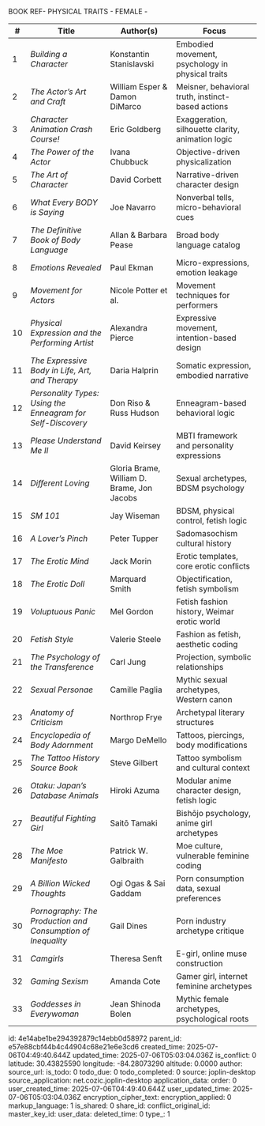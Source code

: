 BOOK REF- PHYSICAL TRAITS - FEMALE - 

| #  | **Title**                                                   | **Author(s)**                              | **Focus**                                         |
| -- | ----------------------------------------------------------- | ------------------------------------------ | ------------------------------------------------- |
| 1  | *Building a Character*                                      | Konstantin Stanislavski                    | Embodied movement, psychology in physical traits  |
| 2  | *The Actor’s Art and Craft*                                 | William Esper & Damon DiMarco              | Meisner, behavioral truth, instinct-based actions |
| 3  | *Character Animation Crash Course!*                         | Eric Goldberg                              | Exaggeration, silhouette clarity, animation logic |
| 4  | *The Power of the Actor*                                    | Ivana Chubbuck                             | Objective-driven physicalization                  |
| 5  | *The Art of Character*                                      | David Corbett                              | Narrative-driven character design                 |
| 6  | *What Every BODY is Saying*                                 | Joe Navarro                                | Nonverbal tells, micro-behavioral cues            |
| 7  | *The Definitive Book of Body Language*                      | Allan & Barbara Pease                      | Broad body language catalog                       |
| 8  | *Emotions Revealed*                                         | Paul Ekman                                 | Micro-expressions, emotion leakage                |
| 9  | *Movement for Actors*                                       | Nicole Potter et al.                       | Movement techniques for performers                |
| 10 | *Physical Expression and the Performing Artist*             | Alexandra Pierce                           | Expressive movement, intention-based design       |
| 11 | *The Expressive Body in Life, Art, and Therapy*             | Daria Halprin                              | Somatic expression, embodied narrative            |
| 12 | *Personality Types: Using the Enneagram for Self-Discovery* | Don Riso & Russ Hudson                     | Enneagram-based behavioral logic                  |
| 13 | *Please Understand Me II*                                   | David Keirsey                              | MBTI framework and personality expressions        |
| 14 | *Different Loving*                                          | Gloria Brame, William D. Brame, Jon Jacobs | Sexual archetypes, BDSM psychology                |
| 15 | *SM 101*                                                    | Jay Wiseman                                | BDSM, physical control, fetish logic              |
| 16 | *A Lover’s Pinch*                                           | Peter Tupper                               | Sadomasochism cultural history                    |
| 17 | *The Erotic Mind*                                           | Jack Morin                                 | Erotic templates, core erotic conflicts           |
| 18 | *The Erotic Doll*                                           | Marquard Smith                             | Objectification, fetish symbolism                 |
| 19 | *Voluptuous Panic*                                          | Mel Gordon                                 | Fetish fashion history, Weimar erotic world       |
| 20 | *Fetish Style*                                              | Valerie Steele                             | Fashion as fetish, aesthetic coding               |
| 21 | *The Psychology of the Transference*                        | Carl Jung                                  | Projection, symbolic relationships                |
| 22 | *Sexual Personae*                                           | Camille Paglia                             | Mythic sexual archetypes, Western canon           |
| 23 | *Anatomy of Criticism*                                      | Northrop Frye                              | Archetypal literary structures                    |
| 24 | *Encyclopedia of Body Adornment*                            | Margo DeMello                              | Tattoos, piercings, body modifications            |
| 25 | *The Tattoo History Source Book*                            | Steve Gilbert                              | Tattoo symbolism and cultural context             |
| 26 | *Otaku: Japan’s Database Animals*                           | Hiroki Azuma                               | Modular anime character design, fetish logic      |
| 27 | *Beautiful Fighting Girl*                                   | Saitō Tamaki                               | Bishōjo psychology, anime girl archetypes         |
| 28 | *The Moe Manifesto*                                         | Patrick W. Galbraith                       | Moe culture, vulnerable feminine coding           |
| 29 | *A Billion Wicked Thoughts*                                 | Ogi Ogas & Sai Gaddam                      | Porn consumption data, sexual preferences         |
| 30 | *Pornography: The Production and Consumption of Inequality* | Gail Dines                                 | Porn industry archetype critique                  |
| 31 | *Camgirls*                                                  | Theresa Senft                              | E-girl, online muse construction                  |
| 32 | *Gaming Sexism*                                             | Amanda Cote                                | Gamer girl, internet feminine archetypes          |
| 33 | *Goddesses in Everywoman*                                   | Jean Shinoda Bolen                         | Mythic female archetypes, psychological roots     |


id: 4e14abe1be294392879c14ebb0d58972
parent_id: e57e88cbf44b4c44904c68e21e6e3cd6
created_time: 2025-07-06T04:49:40.644Z
updated_time: 2025-07-06T05:03:04.036Z
is_conflict: 0
latitude: 30.43825590
longitude: -84.28073290
altitude: 0.0000
author: 
source_url: 
is_todo: 0
todo_due: 0
todo_completed: 0
source: joplin-desktop
source_application: net.cozic.joplin-desktop
application_data: 
order: 0
user_created_time: 2025-07-06T04:49:40.644Z
user_updated_time: 2025-07-06T05:03:04.036Z
encryption_cipher_text: 
encryption_applied: 0
markup_language: 1
is_shared: 0
share_id: 
conflict_original_id: 
master_key_id: 
user_data: 
deleted_time: 0
type_: 1
